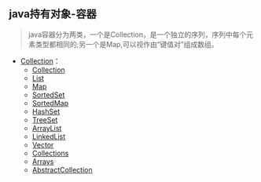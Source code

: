 ## java持有对象-容器
> java容器分为两类，一个是Collection，是一个独立的序列，序列中每个元素类型都相同的;另一个是Map,可以视作由“键值对”组成数组。

- [Collection](#Collection)：
    - [Collection](#Set)
    - [List](#List)
    - [Map](#Map)
    - [SortedSet](#SortedSet)
    - [SortedMap](#SortedMap)
    - [HashSet](#HashSet)
    - [TreeSet](#TreeSet)
    - [ArrayList](#TreeSet)
    - [LinkedList](#LinkedList)
    - [Vector](#Vector)
    - [Collections](#Collections)
    - [Arrays](#Arrays)
    - [AbstractCollection](#AbstractCollection)
